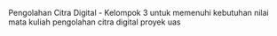 Pengolahan Citra Digital - Kelompok 3
untuk memenuhi kebutuhan nilai mata kuliah pengolahan citra digital proyek uas
